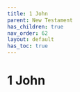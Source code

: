 ```yaml
---
title: 1 John
parent: New Testament
has_children: true
nav_order: 62
layout: default
has_toc: true
---
```


# 1 John
